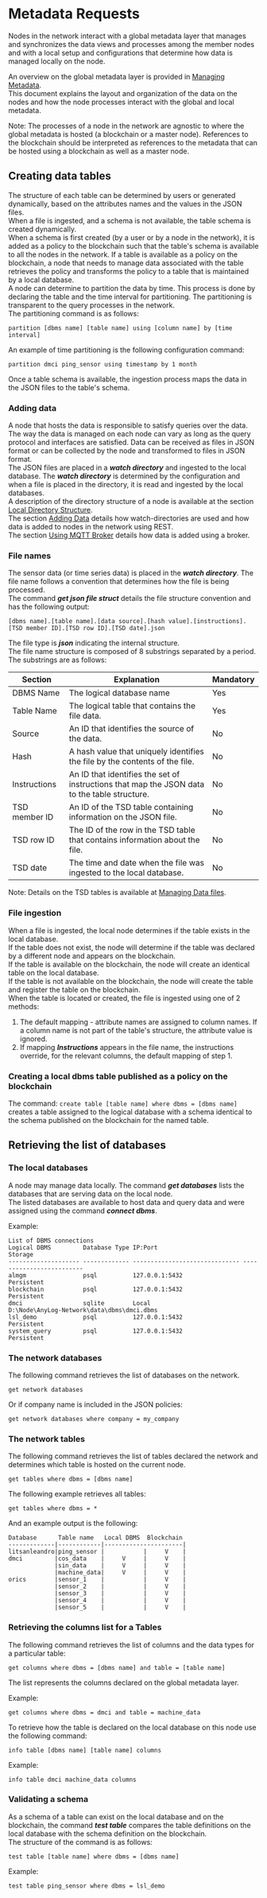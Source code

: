 # Metadata Requests

Nodes in the network interact with a global metadata layer that manages and synchronizes the data views and processes among 
the member nodes and with a local setup and configurations that determine how data is managed locally on the node.  

An overview on the global metadata layer is provided in [Managing Metadata](../deploying%20nodes%20&%20AnyLog%20CLI/metadata%20management.md#managing-metadata).  
This document explains the layout and organization of the data on the nodes and how the node processes interact with the global and local metadata.  
 
Note: The processes of a node in the network are agnostic to where the global metadata is hosted (a blockchain or a master node). 
References to the blockchain should be interpreted as references to the metadata that can be hosted using a blockchain as well as a master node.

## Creating data tables

The structure of each table can be determined by users or generated dynamically, based on the attributes names and the values in the JSON files.  
When a file is ingested, and a schema is not available, the table schema is created dynamically.    
When a schema is first created (by a user or by a node in the network), it is added as a policy to the blockchain such that the table's schema is available to all 
the nodes in the network. If a table is available as a policy on the blockchain, a node that needs to manage data associated with the table retrieves the policy and 
transforms the policy to a table that is maintained by a local database.  
A node can determine to partition the data by time. This process is done by declaring the table and the time interval for partitioning. The partitioning 
is transparent to the query processes in the network.  
The partitioning command is as follows:
```anylog
partition [dbms name] [table name] using [column name] by [time interval]
```
An example of time partitioning is the following configuration command:  
```anylog
partition dmci ping_sensor using timestamp by 1 month
```
Once a table schema is available, the ingestion process maps the data in the JSON files to the table's schema.


### Adding data

A node that hosts the data is responsible to satisfy queries over the data. The way the data is managed on each node can vary as long
as the query protocol and interfaces are satisfied.
Data can be received as files in JSON format or can be collected by the node and transformed to files in JSON format.  
The JSON files are placed in a ***watch directory*** and ingested to the local database.
The ***watch directory*** is determined by the configuration and when a file is placed in the directory, it is read and ingested by the local databases.  
A description of the directory structure of a node is available at the section [Local Directory Structure](../deploying%20nodes%20&%20AnyLog%20CLI/getting%20started.md#local-directory-structure).  
The section [Adding Data](../data%20management/adding%20data.md#adding-data-to-nodes-in-the-network) 
details how watch-directories are used and how data is added to nodes in the network using REST.       
The section [Using MQTT Broker](../southbound%20connectors/message%20broker.md#using-a-message-broker) details how data is added using a broker.  

### File names

The sensor data (or time series data) is placed in the ***watch directory***.
The file name follows a convention that determines how the file is being processed.    
The command ***get json file struct*** details the file structure convention and has the following output:  
```anylog
[dbms name].[table name].[data source].[hash value].[instructions].[TSD member ID].[TSD row ID].[TSD date].json
```

The file type is ***json*** indicating the internal structure.  
The file name structure is composed of 8 substrings separated by a period. The substrings are as follows:

| Section       | Explanation  | Mandatory  |
| ------------- | ----------- | --------  |
| DBMS Name | The logical database name | Yes |
| Table Name | The logical table that contains the file data. | Yes |
| Source | An ID that identifies the source of the data. | No |
| Hash | A hash value that uniquely identifies the file by the contents of the file. | No |
| Instructions | An ID that identifies the set of instructions that map the JSON data to the table structure. | No |
| TSD member ID | An ID of the TSD table containing information on the JSON file. | No |
| TSD row ID | The ID of the row in  the TSD table that contains information about the file. | No |
| TSD date | The time and date when the file was ingested to the local database. | No |

Note: Details on the TSD tables is available at [Managing Data files](../deploying%20nodes%20&%20AnyLog%20CLI/managing%20data%20files%20status.md#managing-data-files).

### File ingestion

When a file is ingested, the local node determines if the table exists in the local database.  
If the table does not exist, the node will determine if the table was declared by a different node and appears on the blockchain.  
If the table is available on the blockchain, the node will create an identical table on the local database.  
If the table is not available on the blockchain, the node will create the table and register the table on the blockchain.  
When the table is located or created, the file is ingested using one of 2 methods:  
1. The default mapping - attribute names are assigned to column names. If a column name is not part of the table's structure, the attribute value is ignored.  
2. If mapping ***Instructions*** appears in the file name, the instructions override, for the relevant columns, the default mapping of step 1.


### Creating a local dbms table published as a policy on the blockchain

The command: ```create table [table name] where dbms = [dbms name]``` creates a table assigned to the logical database with a schema identical to the schema published on the blockchain for the named table.


## Retrieving the list of databases

### The local databases

A node may manage data locally. The command ***get databases*** lists the databases that are serving data on the local node.  
The listed databases are available to host data and query data and were assigned using the command ***connect dbms***.  

Example:

```anylog
List of DBMS connections
Logical DBMS         Database Type IP:Port                        Storage
-------------------- ------------- ------------------------------ -------------------------
almgm                psql          127.0.0.1:5432                 Persistent
blockchain           psql          127.0.0.1:5432                 Persistent
dmci                 sqlite        Local                          D:\Node\AnyLog-Network\data\dbms\dmci.dbms
lsl_demo             psql          127.0.0.1:5432                 Persistent
system_query         psql          127.0.0.1:5432                 Persistent
```

### The network databases

The following command retrieves the list of databases on the network.
```anylog
get network databases
```
Or if company name is included in the JSON policies:
```anylog
get network databases where company = my_company
```

### The network tables
The following command retrieves the list of tables declared the network and determines which table is hosted on the current node.
```anylog
get tables where dbms = [dbms name]
```

The following example retrieves all tables:
```anylog
get tables where dbms = *
```

And an example output is the following:
```anylog
Database      Table name   Local DBMS  Blockchain
-------------|------------|----------------------|
litsanleandro|ping_sensor |           |     V    |
dmci         |cos_data    |     V     |     V    |
             |sin_data    |     V     |     V    |
             |machine_data|     V     |     V    |
orics        |sensor_1    |           |     V    |
             |sensor_2    |           |     V    |
             |sensor_3    |           |     V    |
             |sensor_4    |           |     V    |
             |sensor_5    |           |     V    |
```

###  Retrieving the columns list for a Tables

The following command retrieves the list of columns and the data types for a particular table:
```anylog
get columns where dbms = [dbms name] and table = [table name]
```

The list represents the columns declared on the global metadata layer.

Example:
```anylog
get columns where dbms = dmci and table = machine_data
```

To retrieve how the table is declared on  the local database on this node use the following command:

```anylog
info table [dbms name] [table name] columns
```

Example:
```anylog
info table dmci machine_data columns
```

### Validating a schema

As a schema of a table can exist on the local database and on the blockchain, the command ***test table*** compares the table definitions on the local database with the schema definition on the blockchain.  
The structure of the command is as follows:  
```anylog
test table [table name] where dbms = [dbms name]
```

Example: 
```anylog
test table ping_sensor where dbms = lsl_demo
``` 



